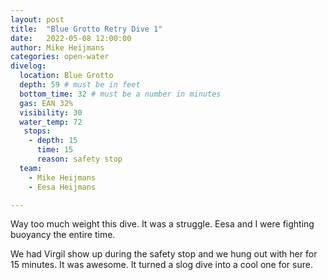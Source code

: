 ```yaml
---
layout: post
title:  "Blue Grotto Retry Dive 1"
date:   2022-05-08 12:00:00
author: Mike Heijmans
categories: open-water
divelog:
  location: Blue Grotto
  depth: 59 # must be in feet
  bottom_time: 32 # must be a number in minutes
  gas: EAN 32%
  visibility: 30
  water_temp: 72
   stops:
    - depth: 15
      time: 15
      reason: safety stop
  team:
    - Mike Heijmans
    - Eesa Heijmans

---
```


Way too much weight this dive. It was a struggle. Eesa and I were fighting buoyancy the entire time. 

We had Virgil show up during the safety stop and we hung out with her for 15 minutes. It was awesome. It turned a slog dive into a cool one for sure.

